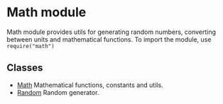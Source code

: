 # Math module

Math module provides utils for generating random numbers, converting between units and mathematical functions.
To import the module, use `require("math")`

## Classes

* [Math](/docs/modules/math_module/math) Mathematical functions, constants and utils.
* [Random](/docs/modules/math_module/random) Random generator.